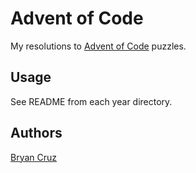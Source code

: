 # Advent of Code

My resolutions to [Advent of Code](https://adventofcode.com) puzzles.

## Usage

See README from each year directory.

## Authors

[Bryan Cruz](https://github.com/BryanCruz/)
